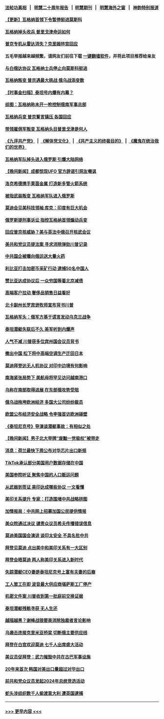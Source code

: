 #### [法轮功真相](https://github.com/gfw-breaker/truth/blob/master/README.md?t=0) &nbsp;&nbsp;|&nbsp;&nbsp; [明慧二十周年报告](https://github.com/gfw-breaker/mh-reports/blob/master/README.md?t=0) &nbsp;&nbsp;|&nbsp;&nbsp;[明慧期刊](https://github.com/gfw-breaker/mh-qikan) &nbsp;&nbsp;|&nbsp;&nbsp; [明慧海外之窗](https://github.com/gfw-breaker/mh-news/blob/master/README.md?t=0) &nbsp;&nbsp;|&nbsp;&nbsp; [神韵特别报道](https://github.com/gfw-breaker/mh-news/blob/master/shenyun.md?t=0)
#### [【更新】瓦格纳首领下令暂停挺进莫斯科](../pages/nsc418/n14022007.md?t=06250643) 
#### [瓦格纳掉头收兵 普里戈津命运如何](../pages/nsc418/n14022187.md?t=06250643) 
#### [普京专机从雷达消失？克里姆林宫回应](../pages/nsc418/n14022182.md?t=06250643) 
#### 五毛举报越来越频繁，请网友们前往下载 [一键翻墙软件](https://github.com/gfw-breaker/ssr-accounts)，并将此项目推荐给亲友
#### [与白俄达协议 瓦格纳士兵停止向莫斯科挺进](../pages/nsc418/n14022186.md?t=06250643) 
#### [瓦格纳叛变 普京遇最大挑战 俄乌战添变数](../pages/nsc418/n14022164.md?t=06250643) 
#### [【时事金扫描】泰坦号内爆有内幕？](../pages/nsc418/n14022124.md?t=06250643) 
#### [组图：瓦格纳称未开一枪控制俄南军事总部](../pages/nsc418/n14022102.md?t=06250643) 
#### [瓦格纳兵变 普京誓言镇压 各国回应](../pages/nsc418/n14022068.md?t=06250643) 
#### [带领雇佣军叛变 瓦格纳头目普里戈津是何人](../pages/nsc418/n14022101.md?t=06250643) 
#### [《九评共产党》](https://github.com/begood0513/9ping.md/blob/master/README.md) &nbsp;|&nbsp; [《解体党文化》](../../../../jtdwh.md/blob/master/README.md)  &nbsp;|&nbsp; [《共产主义的终极目的》](../../../../gczydzjmd.md/blob/master/README.md) &nbsp;|&nbsp; [《魔鬼在统治我们的世界》](../../../../mgztzwmdsj.md/blob/master/README.md) 
#### [瓦格纳军队掉头进入俄罗斯 引爆大陆网络](../pages/nsc418/n14022011.md?t=06250643) 
#### [【晚间新闻】成都惊现UFO 官方辟谣引网友嘲讽](../pages/nsc418/n14021949.md?t=06250643) 
#### [洛克希德携手莱茵金属 打造新多管火箭系统](../pages/nsc418/n14021936.md?t=06250643) 
#### [被指武装叛变 瓦格纳军队进入俄罗斯](../pages/nsc418/n14021863.md?t=06250643) 
#### [莫迪会见美科技领袖 库克：印度有巨大机会](../pages/nsc418/n14021842.md?t=06250643) 
#### [俄罗斯提刑事诉讼 指控瓦格纳首领煽动兵变](../pages/nsc418/n14021731.md?t=06250643) 
#### [回应普京核威胁？美与英法中俄召开核武会议](../pages/nsc418/n14021763.md?t=06250643) 
#### [美共和党议员提法案 寻求消除弹劾川普记录](../pages/nsc418/n14021716.md?t=06250643) 
#### [中共国企被曝向俄运送大量火药](../pages/nsc418/n14021756.md?t=06250643) 
#### [利比亚打击加密币采矿行动 逮捕50名中国人](../pages/nsc418/n14021727.md?t=06250643) 
#### [赞比亚达成协议后 一众穷国等着北京减债](../pages/nsc418/n14021694.md?t=06250643) 
#### [高端客户拉动 奢侈品销售日益看好](../pages/nsc418/n14021621.md?t=06250643) 
#### [北卡副州长罗宾逊牧师宣布背书川普](../pages/nsc418/n14021688.md?t=06250643) 
#### [瓦格纳军头：俄军方基于谎言发动乌克兰战争](../pages/nsc418/n14021707.md?t=06250643) 
#### [泰坦潜艇失联后不久 美军听到内爆声](../pages/nsc418/n14021604.md?t=06250643) 
#### [人气不减 川普获多位宾州国会议员背书](../pages/nsc418/n14021515.md?t=06250643) 
#### [撤出中国 松下将中高端空调生产迁回日本](../pages/nsc418/n14021669.md?t=06250643) 
#### [莫迪拜登达无人机协议 对印中边境有何影响](../pages/nsc418/n14021618.md?t=06250643) 
#### [南海紧张局势下 美航母将罕见访问越南港口](../pages/nsc418/n14021533.md?t=06250643) 
#### [乌称在南部取得进展 在东部俄攻势受阻](../pages/nsc418/n14021508.md?t=06250643) 
#### [俄乌战拖垮欧洲经济 多国大公司纷纷裁员](../pages/nsc418/n14021517.md?t=06250643) 
#### [欧盟公布经济安全战略 令李强首访欧洲碰壁](../pages/nsc418/n14021471.md?t=06250643) 
#### [《泰坦尼克号》导演谈潜艇事故：有相似之处](../pages/nsc418/n14021477.md?t=06250643) 
#### [【晚间新闻】男子北大举牌“废黜一党极权”被带走](../pages/nsc418/n14021427.md?t=06250643) 
#### [消息：荷兰最快下周公布对华芯片出口新规](../pages/nsc418/n14021426.md?t=06250643) 
#### [TikTok承认部分美国用户数据存储在中国](../pages/nsc418/n14021399.md?t=06250643) 
#### [美国参院听证 聚焦中国的人口贩运问题](../pages/nsc418/n14021304.md?t=06250643) 
#### [从武器到签证 美印达成哪些协议 一文看懂](../pages/nsc418/n14021258.md?t=06250643) 
#### [美印关系提升 专家：打造围堵中共战略拼图](../pages/nsc418/n14021087.md?t=06250643) 
#### [加情报局：中共网上招募加国公民提供情报](../pages/nsc418/n14021125.md?t=06250643) 
#### [美众院通过决议 谴责众议员希夫传播错误信息](../pages/nsc418/n14021084.md?t=06250643) 
#### [莫迪美国国会演讲 谈印太安全 不具名批中共](../pages/nsc418/n14021153.md?t=06250643) 
#### [拜登见莫迪 点出美中和美印关系有一大区别](../pages/nsc418/n14021178.md?t=06250643) 
#### [拜登会晤莫迪 两人称美印关系进入新时代](../pages/nsc418/n14021147.md?t=06250643) 
#### [失踪潜艇CEO妻是泰坦尼克号上富有夫妻的后裔](../pages/nsc418/n14021072.md?t=06250643) 
#### [工人罢工在即 波音最大供应商堪萨斯工厂停产](../pages/nsc418/n14020994.md?t=06250643) 
#### [机密文件案 川普收到第一批庭前交换证据](../pages/nsc418/n14021032.md?t=06250643) 
#### [泰坦潜艇残骸寻获 无人生还](../pages/nsc418/n14020968.md?t=06250643) 
#### [越描越黑？谢峰战狼要美消除独裁者言论影响](../pages/nsc418/n14021054.md?t=06250643) 
#### [乌袭击连接克里米亚桥梁 切断俄主要供应线](../pages/nsc418/n14021006.md?t=06250643) 
#### [拜登在白宫欢迎莫迪 七千人出席盛大活动](../pages/nsc418/n14021062.md?t=06250643) 
#### [美议员促拜登：武力摧毁中共在古巴军事设施](../pages/nsc418/n14021024.md?t=06250643) 
#### [20年来首次 韩国对美出口量超过对华出口](../pages/nsc418/n14020999.md?t=06250643) 
#### [前共和党众议员发起2024年总统竞选活动](../pages/nsc418/n14020996.md?t=06250643) 
#### [蛇头涉组织数千人偷渡意大利 遭英国逮捕](../pages/nsc418/n14020990.md?t=06250643) 

----
#### [ >>> 更早内容 <<< ](../indexes/nsc418-earlier.md)
